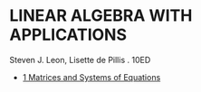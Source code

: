 # LINEAR ALGEBRA WITH APPLICATIONS

Steven J. Leon, Lisette de Pillis . 10ED

- [1 Matrices and Systems of Equations](chapter1.md)